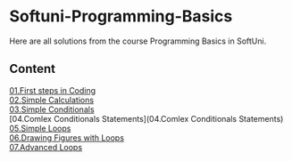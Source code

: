 # Softuni-Programming-Basics
Here are all solutions from the course Programming Basics in SoftUni.

## Content
[01.First steps in Coding](https://github.com/Svetloslav15/Softuni-Programming-Basics/tree/master/01.First%20steps%20in%20Coding)</br>
[02.Simple Calculations](https://github.com/Svetloslav15/Softuni-Programming-Basics/tree/master/02.Simple%20Calculations)</br>
[03.Simple Conditionals](https://github.com/Svetloslav15/Softuni-Programming-Basics/tree/master/03.Simple%20Conditionals)</br>
[04.Comlex Conditionals Statements](04.Comlex Conditionals Statements)</br>
[05.Simple Loops](https://github.com/Svetloslav15/Softuni-Programming-Basics/tree/master/05.Simple%20Loops)</br>
[06.Drawing Figures with Loops](https://github.com/Svetloslav15/Softuni-Programming-Basics/tree/master/06.Drawing%20Figures%20with%20Loops)</br>
[07.Advanced Loops](https://github.com/Svetloslav15/Softuni-Programming-Basics/tree/master/07.Advanced%20Loops)</br>
